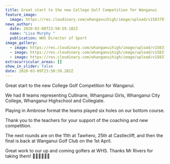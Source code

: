 ```yaml
---
title: Great start to the new College Golf Competition for Wanganui
feature_image:
  image: https://res.cloudinary.com/whanganuihigh/image/upload/v1583797840/News/College%20Golf%20Competition%20for%20Wanganui/1aaaa.jpg
news_author:
  date: 2020-03-08T23:50:59.182Z
  name: "Lisa Murphy "
  publication: WHS Director of Sport
image_gallery:
  - image: https://res.cloudinary.com/whanganuihigh/image/upload/v1583797840/News/College%20Golf%20Competition%20for%20Wanganui/2aaaaa.jpg
  - image: https://res.cloudinary.com/whanganuihigh/image/upload/v1583797839/News/College%20Golf%20Competition%20for%20Wanganui/4aaaa.jpg
  - image: https://res.cloudinary.com/whanganuihigh/image/upload/v1583797839/News/College%20Golf%20Competition%20for%20Wanganui/3aaaa.jpg
extracurricular_areas: []
show_in_slider: false
date: 2020-03-09T23:50:59.202Z
---
```

Great start to the new College Golf Competition for Wanganui.  

We had 8 teams representing Cullinane, Whanganui Girls, Whanganui City College, Whanganui Highschool and Collegiate.  

Playing in Ambrose format the teams played six holes on our bottom course.  

Thank you to the teachers for your support of the coaching and new competition.  

The next rounds are on the 11th at Tawhero, 25th at Castlecliff, and then the final is back at Wanganui Golf Club on the 1st April.

Great work to our up and coming golfers at WHS. Thanks Mr Rivers for taking them! 💛🏌️‍♂️🏌️‍♀️💚
